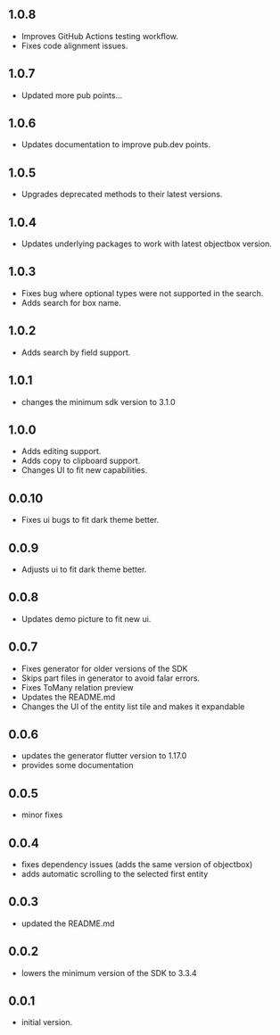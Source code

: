 ## 1.0.8

* Improves GitHub Actions testing workflow.
* Fixes code alignment issues.

## 1.0.7

* Updated more pub points...

## 1.0.6

* Updates documentation to improve pub.dev points.

## 1.0.5

* Upgrades deprecated methods to their latest versions.

## 1.0.4

* Updates underlying packages to work with latest objectbox version.

## 1.0.3

* Fixes bug where optional types were not supported in the search.
* Adds search for box name.

## 1.0.2

* Adds search by field support.

## 1.0.1

* changes the minimum sdk version to 3.1.0

## 1.0.0

* Adds editing support.
* Adds copy to clipboard support.
* Changes UI to fit new capabilities.

## 0.0.10

* Fixes ui bugs to fit dark theme better.

## 0.0.9

* Adjusts ui to fit dark theme better.

## 0.0.8

* Updates demo picture to fit new ui.

## 0.0.7

* Fixes generator for older versions of the SDK
* Skips part files in generator to avoid falar errors.
* Fixes ToMany relation preview
* Updates the README.md
* Changes the UI of the entity list tile and makes it expandable

## 0.0.6

* updates the generator flutter version to 1.17.0
* provides some documentation

## 0.0.5

* minor fixes

## 0.0.4

* fixes dependency issues (adds the same version of objectbox)
* adds automatic scrolling to the selected first entity

## 0.0.3

* updated the README.md

## 0.0.2

* lowers the minimum version of the SDK to 3.3.4

## 0.0.1

* initial version.
